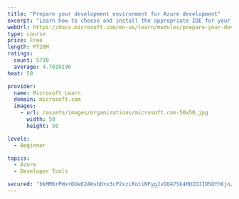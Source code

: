 ```yaml
---
title: "Prepare your development environment for Azure development"
excerpt: "Learn how to choose and install the appropriate IDE for your requirements to help you build, deploy, monitor, and scale cloud-hosted solutions."
webUrl: https://docs.microsoft.com/en-us/learn/modules/prepare-your-dev-environment-for-azure-development/
type: course
price: Free
length: PT28M
ratings:
  count: 5730
  average: 4.7019196
heat: 50

provider:
  name: Microsoft Learn
  domain: microsoft.com
  images:
    - url: /assets/images/organizations/microsoft.com-50x50.jpg
      width: 50
      height: 50

levels:
  - Beginner

topics:
  - Azure
  - Developer Tools

secured: "bkMM6rPHx+DUeK2AHsbD+x3cP2xzLRotiNFygJvDQ47Sk4HQZOJIDSOYhKjo/D8QBxAuzZ6sNUTg3nl1CUzYOV8KaFZ5Gt6iLVGqUB/PWIAxqID56GhoXE9EvOq8m4nZrLyjap50HSX7Bd0HFWhI3p0+1cljneAkB+NubcHQQ5ocrDekufuYCYutzDf1Zb9b7bFoXx8k4IwB8JjSDg1nvxpmj2XqBhTC+Csd/uCHt7KNDLE2EP4daFk3a3W7vuOyWYd3m9e912xCTF9235t2FEsbRSRtfHVPx8+3yUYZrMAXr0SOiaoyy561tC59Zf43TOsxe4C2kbjuIG4oG8WTxu4wbqdmqqksrxqYquQ5RfDfwUsVazB6vl3fcan28W60vkzUQvk2LHuVnO6YeslaIqp8UcPLHRv4tASZQCZfRE0=;oR+Uxb3mTp4ophuA+DbZcQ=="
---
```



